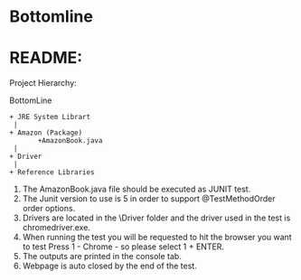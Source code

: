 # Bottomline


README:
=======
Project Hierarchy:

BottomLine

    + JRE System Librart
     |
    + Amazon (Package)
           +AmazonBook.java
     |
    + Driver
     |
    + Reference Libraries


1. The AmazonBook.java file should be executed as JUNIT test.
2. The Junit version to use is 5 in order to support @TestMethodOrder order options.
3. Drivers are located in the \\Driver folder and the driver used in the test is chromedriver.exe.
4. When running the test you will be requested to hit the browser you want to test
   Press 1 - Chrome - so please select 1 + ENTER. 
5. The outputs are printed in the console tab. 
6. Webpage is auto closed by the end of the test.

    
